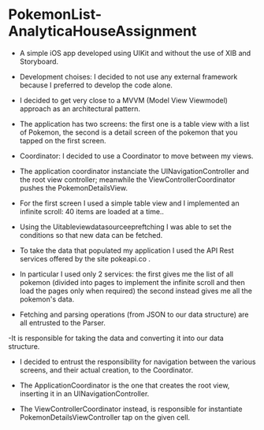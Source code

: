 # PokemonList-AnalyticaHouseAssignment




- A simple iOS app developed using UIKit and without the use of XIB and Storyboard.

- Development choises: I decided to not use any external framework because I preferred to develop the code alone.

- I decided to get very close to a MVVM (Model View Viewmodel) approach as an architectural pattern. 

- The application has two screens: the first one is a table view with a list of Pokemon, the second is a detail screen of the pokemon that you tapped on the first screen.

- Coordinator: I decided to use a Coordinator to move between my views.

- The application coordinator instanciate the UINavigationController and the root view controller; meanwhile the ViewControllerCoordinator pushes the PokemonDetailsView.

- For the first screen I used a simple table view and I implemented an infinite scroll: 40 items are loaded at a time.. 

- Using the Uitableviewdatasourceepreftching I was able to set the conditions so that new data can be fetched. 

- To take the data that populated my application I used the API Rest services offered by the site pokeapi.co . 

- In particular I used only 2 services: the first gives me the list of all pokemon (divided into pages to implement the infinite scroll and then load the pages only when required) the second instead gives me all the pokemon's data.

- Fetching and parsing operations (from JSON to our data structure) are all entrusted to the Parser.

 -It is responsible for taking the data and converting it into our data structure.
 
- I decided to entrust the responsibility for navigation between the various screens, and their actual creation, to the Coordinator.

- The ApplicationCoordinator is the one that creates the root view, inserting it in an UINavigationController. 

- The ViewControllerCoordinator instead, is responsible for instantiate PokemonDetailsViewController tap on the given cell.
